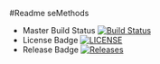 #Readme seMethods
* Master Build Status [![Build Status](https://travis-ci.org/KyawZawLwin/project.svg?branch=master)](https://travis-ci.org/KyawZawLwin/project)
* License Badge [![LICENSE](https://img.shields.io/github/license/KyawZawLwin/project.svg?style=flat-square)](https://github.com/KyawZawLwin/project/LICENSE)
* Release Badge [![Releases](https://img.shields.io/github/release/KyawZawLwin/project/all.svg?style=flat-square)](https://github.com/KyawZawLwin/project/releases)